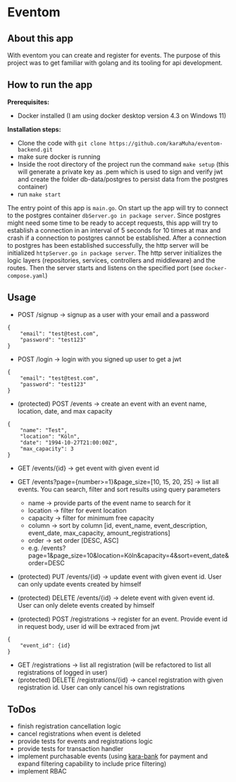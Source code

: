 # Eventom
## About this app
With eventom you can create and register for events. The purpose of this project was to get familiar with golang and its tooling for api development.
## How to run the app
**Prerequisites:**
- Docker installed (I am using docker desktop version 4.3 on Windows 11)

**Installation steps:**
- Clone the code with `git clone https://github.com/karaMuha/eventom-backend.git`
- make sure docker is running
- Inside the root directory of the project run the command `make setup` (this will generate a private key as .pem which is used to sign and verify jwt and create the folder db-data/postgres to persist data from the postgres container)
- run `make start`

The entry point of this app is `main.go`. On start up the app will try to connect to the postgres container `dbServer.go in package server`. Since postgres might need some time to be ready to accept requests, this app will try to establish a connection in an interval of 5 seconds for 10 times at max and crash if a connection to postgres cannot be established. After a connection to postgres has been established successfully, the http server will be initialized `httpServer.go in package server`. The http server initializes the logic layers (repositories, services, controllers and middleware) and the routes. Then the server starts and listens on the specified port (see `docker-compose.yaml`)

## Usage
- POST /signup -> signup as a user with your email and a password
```
{
    "email": "test@test.com",
    "password": "test123"
}
```
- POST /login -> login with you signed up user to get a jwt
```
{
    "email": "test@test.com",
    "password": "test123"
}
```
- (protected) POST /events -> create an event with an event name, location, date, and max capacity
```
{
    "name": "Test",
    "location": "Köln",
    "date": "1994-10-27T21:00:00Z",
    "max_capacity": 3
}
```
- GET /events/{id} -> get event with given event id
- GET /events?page={number>=1}&page_size=[10, 15, 20, 25] -> list all events. You can search, filter and sort results using query parameters
  - name -> provide parts of the event name to search for it
  - location -> filter for event location
  - capacity -> filter for minimum free capacity
  - column -> sort by column [id, event_name, event_description, event_date, max_capacity, amount_registrations]
  - order -> set order [DESC, ASC]
  - e.g. /events?page=1&page_size=10&location=Köln&capacity=4&sort=event_date&order=DESC
- (protected) PUT /events/{id} -> update event with given event id. User can only update events created by himself
- (protected) DELETE /events/{id} -> delete event with given event id. User can only delete events created by himself

- (protected) POST /registrations -> register for an event. Provide event id in request body, user id will be extraced from jwt
```
{
    "event_id": {id}
}
```
- GET /registrations -> list all registration (will be refactored to list all registrations of logged in user)
- (protected) DELETE /registrations/{id} -> cancel registration with given registration id. User can only cancel his own registrations

## ToDos
- finish registration cancellation logic
- cancel registrations when event is deleted
- provide tests for events and registrations logic
- provide tests for transaction handler
- implement purchasable events (using [kara-bank](https://github.com/karaMuha/kara-bank) for payment and expand filtering capability to include price filtering)
- implement RBAC